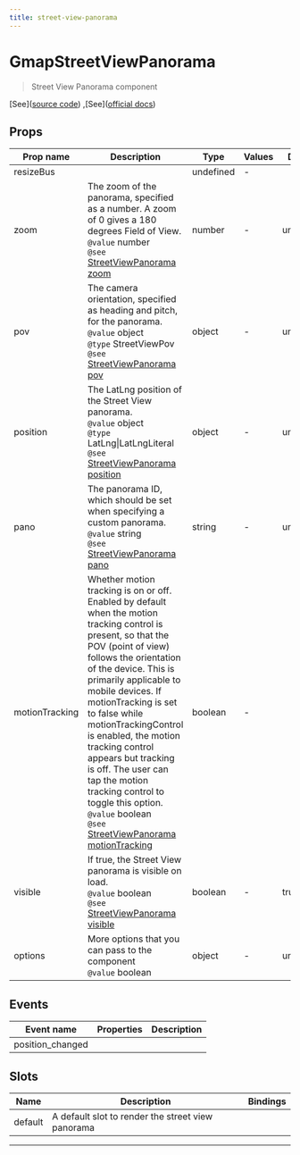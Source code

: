 ```yaml
---
title: street-view-panorama
---
```


  # GmapStreetViewPanorama


  > Street View Panorama component





  [See]([source code](/guide/street-view-panorama.html#source-code))
,[See]([official docs](https://developers.google.com/maps/documentation/javascript/reference/street-view?hl=es#StreetViewPanorama))




## Props

  | Prop name     | Description | Type      | Values      | Default     |
  | ------------- | ----------- | --------- | ----------- | ----------- |
  | resizeBus |  | undefined | - |  |
| zoom | The zoom of the panorama, specified as a number. A zoom of 0 gives a 180 degrees Field of View.<br/>`@value` number<br/>`@see` [StreetViewPanorama zoom](https://developers.google.com/maps/documentation/javascript/reference/street-view?hl=es#StreetViewPanoramaOptions.zoom) | number | - | undefined |
| pov | The camera orientation, specified as heading and pitch, for the panorama.<br/>`@value` object<br/>`@type` StreetViewPov<br/>`@see` [StreetViewPanorama pov](https://developers.google.com/maps/documentation/javascript/reference/street-view?hl=es#StreetViewPanoramaOptions.pov) | object | - | undefined |
| position | The LatLng position of the Street View panorama.<br/>`@value` object<br/>`@type` LatLng\|LatLngLiteral<br/>`@see` [StreetViewPanorama position](https://developers.google.com/maps/documentation/javascript/reference/street-view?hl=es#StreetViewPanoramaOptions.position) | object | - | undefined |
| pano | The panorama ID, which should be set when specifying a custom panorama.<br/>`@value` string<br/>`@see` [StreetViewPanorama pano](https://developers.google.com/maps/documentation/javascript/reference/street-view?hl=es#StreetViewPanoramaOptions.pano) | string | - | undefined |
| motionTracking | Whether motion tracking is on or off. Enabled by default when the motion tracking control is present, so that the POV (point of view) follows the orientation of the device. This is primarily applicable to mobile devices. If motionTracking is set to false while motionTrackingControl is enabled, the motion tracking control appears but tracking is off. The user can tap the motion tracking control to toggle this option.<br/>`@value` boolean<br/>`@see` [StreetViewPanorama motionTracking](https://developers.google.com/maps/documentation/javascript/reference/street-view?hl=es#StreetViewPanoramaOptions.motionTracking) | boolean | - |  |
| visible | If true, the Street View panorama is visible on load.<br/>`@value` boolean<br/>`@see` [StreetViewPanorama visible](https://developers.google.com/maps/documentation/javascript/reference/street-view?hl=es#StreetViewPanoramaOptions.visible) | boolean | - | true |
| options | More options that you can pass to the component<br/>`@value` boolean | object | - | undefined |




## Events

  | Event name     | Properties     | Description  |
  | -------------- |--------------- | -------------|
  | position_changed |  |



## Slots

  | Name          | Description  | Bindings |
  | ------------- | ------------ | -------- |
  | default | A default slot to render the street view panorama |  |

  ---




